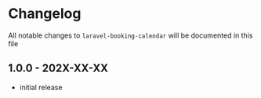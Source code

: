 # Changelog

All notable changes to `laravel-booking-calendar` will be documented in this file

## 1.0.0 - 202X-XX-XX

- initial release
